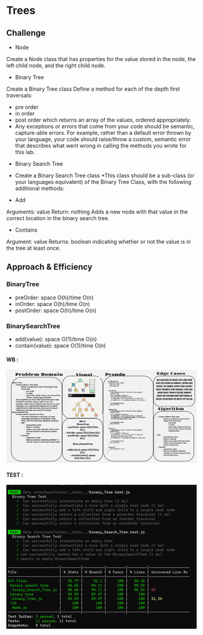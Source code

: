 #  Trees


## Challenge

- Node

Create a Node class that has properties for the value stored in the node, the left child node, and the right child node.
- Binary Tree

Create a Binary Tree class
Define a method for each of the depth first traversals:

* pre order
* in order
* post order which returns an array of the values, ordered appropriately.
* Any exceptions or errors that come from your code should be semantic, capture-able errors. For example, rather than a default error thrown by your language, your code should raise/throw a custom, semantic error that describes what went wrong in calling the methods you wrote for this lab.

- Binary Search Tree

* Create a Binary Search Tree class
*This class should be a sub-class (or your languages equivalent) of the Binary Tree Class, with the following additional methods:

* Add

Arguments: value
Return: nothing
Adds a new node with that value in the correct location in the binary search tree.

* Contains

Argument: value
Returns: boolean indicating whether or not the value is in the tree at least once.


## Approach & Efficiency
### BinaryTree

- preOrder: space O(h)/time O(n)
- inOrder: space O(h)/time O(n)
- postOrder: space O(h)/time O(n)

### BinarySearchTree

- add(value): space O(1)/time O(n)
- contain(value): space O(1)/time O(n)


#### WB :

![TEST](./BTWB.png)

#### TEST : 


![TEST](./BTtest.png)


